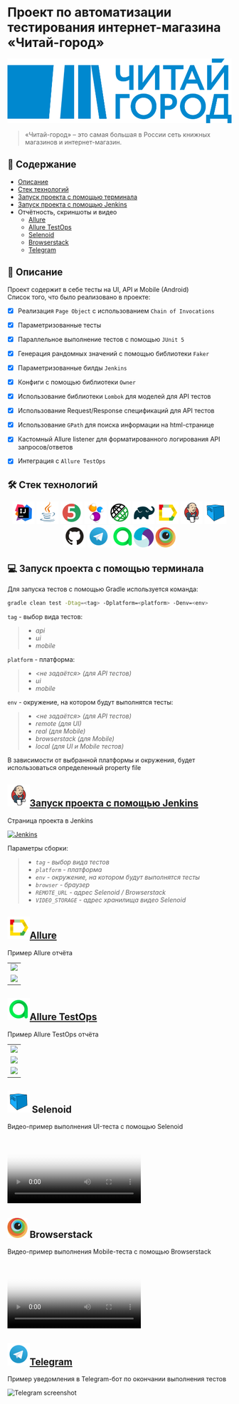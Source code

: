 # Проект по автоматизации тестирования интернет-магазина «Читай-город»

![chitai-gorod.png](https://raw.githubusercontent.com/gunnclappa/chitai-gorod-test-project/141d00405fd7686c0821ddb8edc0b484b4965688/external/chitai-gorod.png)
> «Читай-город» – это самая большая в России сеть книжных магазинов и интернет-магазин.

## :bookmark_tabs: Содержание
* <a href="#description">Описание</a>
* <a href="#stack">Cтек технологий</a>
* <a href="#gradle-launch">Запуск проекта с помощью терминала</a>
* <a href="#jenkins-launch">Запуск проекта с помощью Jenkins</a>
* <a>Отчётность, скриншоты и видео</a>
  + <a href="#allure">Allure</a>
  + <a href="#allure-testops">Allure TestOps</a>
  + <a href="#selenoid">Selenoid</a>
  + <a href="#browserstack">Browserstack</a>
  + <a href="#telegram">Telegram</a>
  
## 📓 <a name="description">Описание</a>
Проект содержит в себе тесты на UI, API и Mobile (Android)\
Список того, что было реализовано в проекте:
- [x] Реализация `Page Object` с использованием `Chain of Invocations`
- [x] Параметризованные тесты
- [x] Параллельное выполнение тестов с помощью `JUnit 5`
- [x] Генерация рандомных значений с помощью библиотеки `Faker`
- [x] Параметризованные билды `Jenkins`
- [x] Конфиги с помощью библиотеки `Owner`
- [x] Использование библиотеки `Lombok` для моделей для API тестов
- [x] Использование Request/Response спецификаций для API тестов
- [x] Использование `GPath` для поиска информации на html-странице
- [x] Кастомный Allure listener для форматированного логирования API запросов/ответов
- [x] Интеграция с `Allure TestOps`


<a id="stack"></a>
## :hammer_and_wrench: Cтек технологий
<div align="center">
<a href="https://www.jetbrains.com/idea/"><img alt="InteliJ IDEA" height="50" src="external/Intelij_IDEA.svg" width="50"/></a>
<a href="https://www.java.com/"><img alt="Java" height="50" src="external/Java.svg" width="50"/></a>
<a href="https://junit.org/junit5/"><img alt="JUnit 5" height="50" src="external/JUnit5.svg" width="50"/></a>
<a href="https://selenide.org/"><img alt="Selenide" height="50" src="external/Selenide.svg" width="50"/></a>
<a href="https://rest-assured.io/"><img alt="REST Assured" height="50" src="external/Rest-Assured.svg" width="50"/></a>
<a href="https://gradle.org/"><img alt="Gradle" height="50" src="external/Gradle.svg" width="50"/></a>
<a href="https://github.com/allure-framework/"><img alt="Allure" height="50" src="external/Allure.svg" width="50"/></a>
<a href="https://www.jenkins.io/"><img alt="Jenkins" height="50" src="external/Jenkins.svg" width="50"/></a>
<a href="https://aerokube.com/selenoid/"><img alt="Selenoid" height="50" src="external/Selenoid.svg" width="50"/></a>
<a href="https://github.com/"><img alt="GitHub" height="50" src="external/GitHub.svg" width="50"/></a>
<a href="https://telegram.org/"><img alt="Telegram" height="50" src="external/Telegram.svg" width="50"/></a>
<a href="https://qameta.io/"><img alt="Allure TestOps" height="50" src="external/Allure TestOps.svg" width="50/></a>
<a href="https://appium.io/"><img alt="Appium" height="45" src="external/Appium.svg" width="45"/></a>
<a href="https://www.browserstack.com/"><img alt="Browserstack" height="45" src="external/Browserstack.svg" width="45"/></a>
</div>

<a id="gradle-launch"></a>
## :computer: Запуск проекта с помощью терминала

Для запуска тестов с помощью Gradle используется команда:
```bash
gradle clean test -Dtag=<tag> -Dplatform=<platform> -Denv=<env>
```
`tag` - выбор вида тестов:
>- *api*
>- *ui*
>- *mobile*
  
`platform` - платформа:
>- *\<не задаётся\> (для API тестов)*
>- *ui*
>- *mobile*
  
`env` - окружение, на котором будут выполнятся тесты:
>- *\<не задаётся\> (для API тестов)*
>- *remote (для UI)*
>- *real (для Mobile)*
>- *browserstack (для Mobile)*
>- *local (для UI и Mobile тестов)*

В зависимости от выбранной платформы и окружения, будет использоваться определенный property file

<a id="jenkins-launch"></a>
##  <a href="https://jenkins.autotests.cloud/job/chitai-gorod/"><img alt="Jenkins" height="50" src="external/Jenkins.svg" width="50"/>Запуск проекта с помощью Jenkins</a>

Страница проекта в Jenkins

<a href="https://jenkins.autotests.cloud/job/chitai-gorod/"><img src="https://user-images.githubusercontent.com/110110734/202859544-d8c8b67d-1dcf-48b0-8d80-6170ec8f19a4.png" alt="Jenkins">
</a>

Параметры сборки:
>- *`tag` - выбор вида тестов*
>- *`platform` - платформа*
>- *`env` - окружение, на котором будут выполнятся тесты*
>- *`browser` - браузер*
>- *`REMOTE_URL` - адрес Selenoid / Browserstack*
>- *`VIDEO_STORAGE` - адрес хранилища видео Selenoid*

<a id="allure"></a>
## <a href="https://jenkins.autotests.cloud/job/chitai-gorod/allure/"><img alt="Allure" height="50" src="external/Allure.svg" width="50"/>Allure</a>

Пример Allure отчёта

<table>
    <tr>
        <td>
        <a href="https://user-images.githubusercontent.com/110110734/202859651-ba7db225-1307-42d1-a756-acb5ee53464a.png">
        <img src="https://user-images.githubusercontent.com/110110734/202859651-ba7db225-1307-42d1-a756-acb5ee53464a.png">
        </a>
        </td>
        </tr>
        <tr>
        <td>
        <a href="https://user-images.githubusercontent.com/110110734/202859732-4dc2727f-69bf-4828-9d87-08ead0eb67e4.png">
        <img src="https://user-images.githubusercontent.com/110110734/202859732-4dc2727f-69bf-4828-9d87-08ead0eb67e4.png">
        </a>
        </td>
</table>

<a id="allure-testops"></a>
## <a href="https://allure.autotests.cloud/project/1687/dashboards"><img alt="Allure TestOps" height="50" src="external/Allure TestOps.svg" width="50"/>Allure TestOps</a>

Пример Allure TestOps отчёта

<table>
    <tr>
        <td>
        <a href="https://user-images.githubusercontent.com/110110734/202862964-974dfa9d-55ef-4a77-8406-2bc6952ea790.png">
        <img src="https://user-images.githubusercontent.com/110110734/202862964-974dfa9d-55ef-4a77-8406-2bc6952ea790.png">
        </a>
        </td>
   </tr>
        <tr>
        <td>
        <a href="https://user-images.githubusercontent.com/110110734/202862978-f86145e3-4d34-4d7e-a0bb-35af7f5115a3.png">
        <img src="https://user-images.githubusercontent.com/110110734/202862978-f86145e3-4d34-4d7e-a0bb-35af7f5115a3.png">
        </a>
        </td>
        </tr>
        <td>
        <a href="https://user-images.githubusercontent.com/110110734/202862981-42f72adc-1519-4a39-bfd6-5f011ea82552.png">
        <img src="https://user-images.githubusercontent.com/110110734/202862981-42f72adc-1519-4a39-bfd6-5f011ea82552.png">
        </a>
        </td>
</table>

<a id="selenoid"></a>
## <img alt="Selenoid" height="50" src="external/Selenoid.svg" width="50"/> Selenoid</a>

Видео-пример выполнения UI-теста с помощью Selenoid

<video src="https://user-images.githubusercontent.com/110110734/202859382-0d5509e0-a5a8-4c7f-9df0-9d8bcf16fc2f.mp4"
controls="controls" style="max-width: 730px;" poster="/external/logos/Selenoid.svg"></video>

<a id="browserstack"></a>
## <img alt="Browserstack" height="45" src="external/Browserstack.svg" width="45"/> Browserstack</a>

Видео-пример выполнения Mobile-теста с помощью Browserstack

<video src="https://user-images.githubusercontent.com/110110734/202863081-112a3796-fd9d-40ce-9684-392458f28ee8.mp4"
controls="controls" style="max-width: 730px;" poster="/external/logos/Browserstack.svg"></video>

<a id="telegram"></a>
## <a href="https://t.me/chitai_gorod_tests_bot"><img alt="Telegram" height="50" src="external/Telegram.svg" width="50"/>Telegram</a>

Пример уведомления в Telegram-бот по окончании выполнения тестов

![Telegram screenshot](https://user-images.githubusercontent.com/110110734/202859925-48e64223-96aa-41b1-9a32-2ca475a547c5.png)
